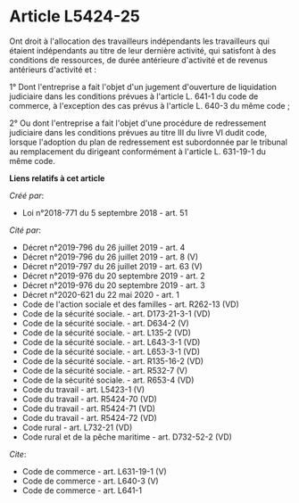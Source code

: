 # Article L5424-25

Ont droit à l'allocation des travailleurs indépendants les travailleurs qui étaient indépendants au titre de leur dernière
activité, qui satisfont à des conditions de ressources, de durée antérieure d'activité et de revenus antérieurs d'activité
et : 

1° Dont l'entreprise a fait l'objet d'un jugement d'ouverture de liquidation judiciaire dans les conditions prévues à
l'article L. 641-1 du code de commerce, à l'exception des cas prévus à l'article L. 640-3 du même code ; 

2° Ou dont l'entreprise a fait l'objet d'une procédure de redressement judiciaire dans les conditions prévues au titre III du
livre VI dudit code, lorsque l'adoption du plan de redressement est subordonnée par le tribunal au remplacement du dirigeant
conformément à l'article L. 631-19-1 du même code.

**Liens relatifs à cet article**

_Créé par_:

  - Loi n°2018-771 du 5 septembre 2018 - art. 51

_Cité par_:

  - Décret n°2019-796 du 26 juillet 2019 - art. 4
  - Décret n°2019-796 du 26 juillet 2019 - art. 8 (V)
  - Décret n°2019-797 du 26 juillet 2019 - art. 63 (V)
  - Décret n°2019-976 du 20 septembre 2019 - art. 2
  - Décret n°2019-976 du 20 septembre 2019 - art. 3
  - Décret n°2020-621 du 22 mai 2020 - art. 1
  - Code de l'action sociale et des familles - art. R262-13 (VD)
  - Code de la sécurité sociale. - art. D173-21-3-1 (VD)
  - Code de la sécurité sociale. - art. D634-2 (V)
  - Code de la sécurité sociale. - art. L135-2 (VD)
  - Code de la sécurité sociale. - art. L643-3-1 (VD)
  - Code de la sécurité sociale. - art. L653-3-1 (VD)
  - Code de la sécurité sociale. - art. R135-16-2 (VD)
  - Code de la sécurité sociale. - art. R532-7 (V)
  - Code de la sécurité sociale. - art. R653-4 (VD)
  - Code du travail - art. L5423-1 (V)
  - Code du travail - art. R5424-70 (VD)
  - Code du travail - art. R5424-71 (VD)
  - Code du travail - art. R5424-72 (VD)
  - Code rural - art. L732-21 (VD)
  - Code rural et de la pêche maritime - art. D732-52-2 (VD)

_Cite_:

  - Code de commerce - art. L631-19-1 (V)
  - Code de commerce - art. L640-3 (V)
  - Code de commerce - art. L641-1
